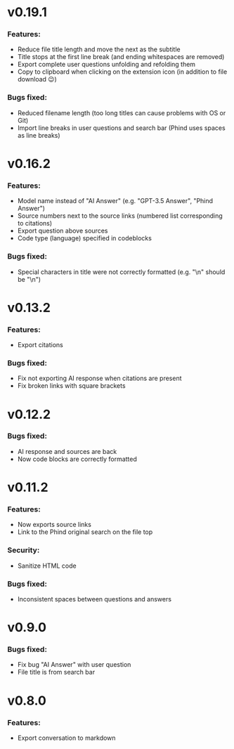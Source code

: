# v0.19.1
### Features:
- Reduce file title length and move the next as the subtitle
- Title stops at the first line break (and ending whitespaces are removed)
- Export complete user questions unfolding and refolding them
- Copy to clipboard when clicking on the extension icon (in addition to file download 😉)

### Bugs fixed:
- Reduced filename length (too long titles can cause problems with OS or Git)
- Import line breaks in user questions and search bar (Phind uses spaces as line breaks)

# v0.16.2
### Features:
- Model name instead of "AI Answer" (e.g. "GPT-3.5 Answer", "Phind Answer")
- Source numbers next to the source links (numbered list corresponding to citations)
- Export question above sources
- Code type (language) specified in codeblocks

### Bugs fixed:
- Special characters in title were not correctly formatted (e.g. "\n" should be "\\n")

# v0.13.2
### Features:
- Export citations

### Bugs fixed:
- Fix not exporting AI response when citations are present
- Fix broken links with square brackets

# v0.12.2
### Bugs fixed:
- AI response and sources are back
- Now code blocks are correctly formatted

# v0.11.2
### Features:
- Now exports source links
- Link to the Phind original search on the file top

### Security:
- Sanitize HTML code

### Bugs fixed:
- Inconsistent spaces between questions and answers

# v0.9.0
### Bugs fixed:
- Fix bug "AI Answer" with user question
- File title is from search bar

# v0.8.0
### Features:
- Export conversation to markdown